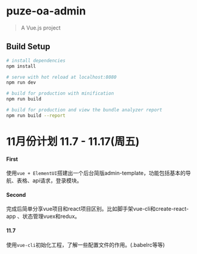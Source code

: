 # puze-oa-admin

> A Vue.js project

## Build Setup

``` bash
# install dependencies
npm install

# serve with hot reload at localhost:8080
npm run dev

# build for production with minification
npm run build

# build for production and view the bundle analyzer report
npm run build --report
```

# 11月份计划 11.7 - 11.17(周五)
                
#### First
使用`vue + ElementUI`搭建出一个后台简版admin-template，功能包括基本的导航、表格、api请求，登录模块。

#### Second
完成后简单分享vue项目和react项目区别。比如脚手架vue-cli和create-react-app 
、状态管理vuex和redux。


#### 11.7
使用`vue-cli`初始化工程，了解一些配置文件的作用。(.babelrc等等)








